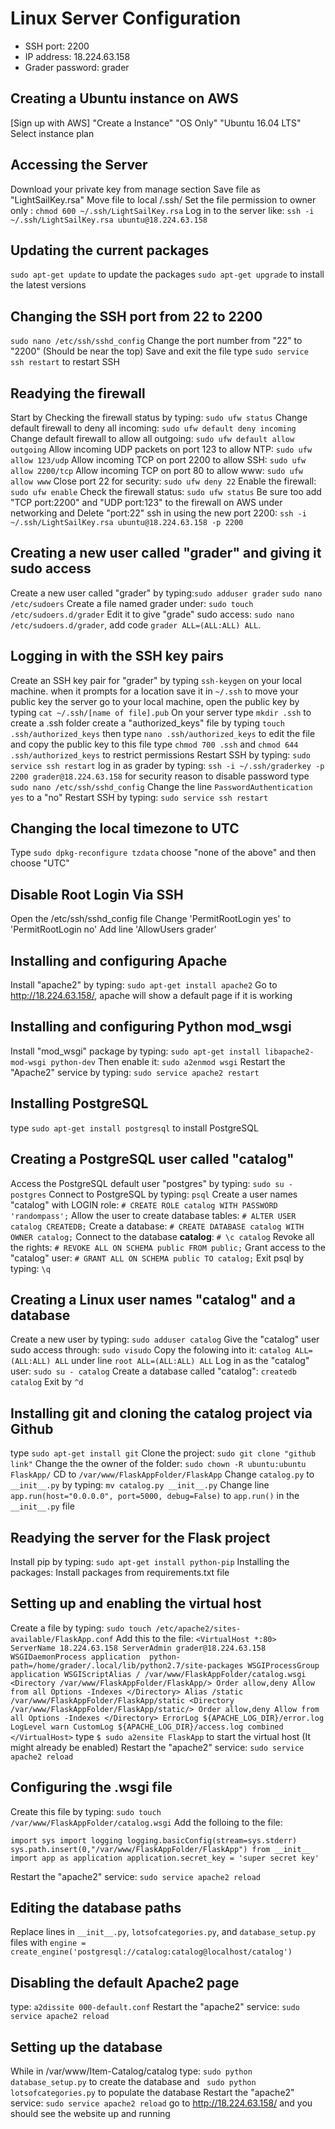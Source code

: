 # Linux Server Configuration 

* SSH port: 2200
* IP address: 18.224.63.158
* Grader password: grader

## Creating a Ubuntu instance on AWS
   [Sign up with AWS]
   "Create a Instance"
   "OS Only"
   "Ubuntu 16.04 LTS"
   Select instance plan

## Accessing the Server
   Download your private key from manage section
   Save file as "LightSailKey.rsa"
   Move file to local /.ssh/
   Set the file permission to owner only : `chmod 600 ~/.ssh/LightSailKey.rsa`
   Log in to the server like: `ssh -i ~/.ssh/LightSailKey.rsa ubuntu@18.224.63.158`

## Updating the current packages
   `sudo apt-get update` to update the packages
   `sudo apt-get upgrade` to install the latest versions

##  Changing the SSH port from 22 to 2200
   `sudo nano /etc/ssh/sshd_config` 
   Change the port number from "22" to "2200" (Should be near the top)
   Save and exit the file
   type `sudo service ssh restart` to restart SSH

## Readying the firewall
   Start by Checking the firewall status by typing: `sudo ufw status`
   Change default firewall to deny all incoming: `sudo ufw default deny incoming`
   Change default firewall to allow all outgoing: `sudo ufw default allow outgoing`
   Allow incoming UDP packets on port 123 to allow NTP: `sudo ufw allow 123/udp`
   Allow incoming TCP on port 2200 to allow SSH: `sudo ufw allow 2200/tcp`
   Allow incoming TCP on port 80 to allow www: `sudo ufw allow www`
   Close port 22 for security: `sudo ufw deny 22`
   Enable the firewall: `sudo ufw enable`
   Check the firewall status: `sudo ufw status`
   Be sure too add "TCP port:2200" and "UDP port:123" to the firewall on AWS under networking and Delete "port:22"
   ssh in using the new port 2200: `ssh -i ~/.ssh/LightSailKey.rsa ubuntu@18.224.63.158 -p 2200`

## Creating a new user called "grader" and giving it sudo access
   Create a new user called "grader" by typing:`sudo adduser grader`
   `sudo nano /etc/sudoers`
   Create a file named grader under: `sudo touch /etc/sudoers.d/grader`
   Edit it to give "grade" sudo access: `sudo nano /etc/sudoers.d/grader`, add code `grader ALL=(ALL:ALL) ALL`. 

## Logging in with the SSH key pairs
   Create an SSH key pair for "grader" by typing `ssh-keygen` on your local machine. when it prompts for a location save it in `~/.ssh` 
   to move your public key the server go to your local machine, open the public key by typing `cat ~/.ssh/[name of file].pub`
   On your server type `mkdir .ssh` to create a .ssh folder
   create a "authorized_keys" file by typing `touch .ssh/authorized_keys`
   then type `nano .ssh/authorized_keys` to edit the file and copy the public key to this file
   type `chmod 700 .ssh` and `chmod 644 .ssh/authorized_keys` to restrict permissions
   Restart SSH by typing: `sudo service ssh restart`
   log in as grader by typing: `ssh -i ~/.ssh/graderkey -p 2200 grader@18.224.63.158`
   for security reason to disable password type `sudo nano /etc/ssh/sshd_config`
   Change the line `PasswordAuthentication yes` to a "no"
   Restart SSH by typing: `sudo service ssh restart`

## Changing the local timezone to UTC
   Type `sudo dpkg-reconfigure tzdata`
   choose "none of the above" and then choose "UTC"

## Disable Root Login Via SSH
   Open the /etc/ssh/sshd_config file
   Change 'PermitRootLogin yes' to 'PermitRootLogin no'
   Add line 'AllowUsers grader'

## Installing and configuring Apache
   Install "apache2" by typing: `sudo apt-get install apache2`
   Go to http://18.224.63.158/, apache will show a default page if it is working

## Installing and configuring Python mod_wsgi
   Install "mod_wsgi" package by typing: `sudo apt-get install libapache2-mod-wsgi python-dev`
   Then enable it: `sudo a2enmod wsgi`
   Restart the "Apache2" service by typing: `sudo service apache2 restart`

## Installing PostgreSQL
   type `sudo apt-get install postgresql` to install PostgreSQL

## Creating a PostgreSQL user called "catalog"
   Access the PostgreSQL default user "postgres" by typing: `sudo su - postgres`
   Connect to PostgreSQL by typing: `psql`
   Create a user names "catalog" with LOGIN role: `# CREATE ROLE catalog WITH PASSWORD 'randompass';`
   Allow the user to create database tables: `# ALTER USER catalog CREATEDB;`
   Create a database: `# CREATE DATABASE catalog WITH OWNER catalog;`
   Connect to the database **catalog**: `# \c catalog`
   Revoke all the rights: `# REVOKE ALL ON SCHEMA public FROM public;`
   Grant access to the "catalog" user: `# GRANT ALL ON SCHEMA public TO catalog;`
   Exit psql by typing: `\q`

## Creating a Linux user names "catalog" and a database
   Create a new user by typing: `sudo adduser catalog`
   Give the "catalog" user sudo access through: `sudo visudo`
   Copy the folowing into it: `catalog ALL=(ALL:ALL) ALL` under line `root ALL=(ALL:ALL) ALL`
   Log in as the "catalog" user: `sudo su - catalog`
   Create a database called "catalog": `createdb catalog`
   Exit by `^d`

## Installing git and cloning the catalog project via Github
   type `sudo apt-get install git`
   Clone the project: `sudo git clone "github link"`
   Change the the owner of the folder: `sudo chown -R ubuntu:ubuntu FlaskApp/`
   CD to `/var/www/FlaskAppFolder/FlaskApp`
   Change `catalog.py` to `__init__.py` by typing: `mv catalog.py __init__.py`
   Change line `app.run(host="0.0.0.0", port=5000, debug=False)` to `app.run()` in the `__init__.py` file

## Readying the server for the Flask project
   Install pip by typing: `sudo apt-get install python-pip`
   Installing the packages:
   Install packages from requirements.txt file

## Setting up and enabling the virtual host
   Create a file by typing: `sudo touch /etc/apache2/sites-available/FlaskApp.conf`
   Add this to the file:
`
<VirtualHost *:80>
                ServerName 18.224.63.158
                ServerAdmin grader@18.224.63.158
                WSGIDaemonProcess application  python-path=/home/grader/.local/lib/python2.7/site-packages
                WSGIProcessGroup application
                WSGIScriptAlias / /var/www/FlaskAppFolder/catalog.wsgi
                <Directory /var/www/FlaskAppFolder/FlaskApp/>
                        Order allow,deny
                        Allow from all
                        Options -Indexes
                </Directory>
                Alias /static /var/www/FlaskAppFolder/FlaskApp/static
                <Directory /var/www/FlaskAppFolder/FlaskApp/static/>
                        Order allow,deny
                        Allow from all
                        Options -Indexes
                </Directory>
                ErrorLog ${APACHE_LOG_DIR}/error.log
                LogLevel warn
                CustomLog ${APACHE_LOG_DIR}/access.log combined
   </VirtualHost>
`
   type `$ sudo a2ensite FlaskApp` to start the virtual host (It might already be enabled)
   Restart the "apache2" service: `sudo service apache2 reload`

## Configuring the .wsgi file
   Create this file by typing: `sudo touch /var/www/FlaskAppFolder/catalog.wsgi`
   Add the folloing to the file:

`import sys
import logging
logging.basicConfig(stream=sys.stderr)
sys.path.insert(0,"/var/www/FlaskAppFolder/FlaskApp")
from __init__ import app as application
application.secret_key = 'super secret key'`

   Restart the "apache2" service: `sudo service apache2 reload`

## Editing the database paths
   Replace lines in `__init__.py`, `lotsofcategories.py`, and `database_setup.py` files with `engine = create_engine('postgresql://catalog:catalog@localhost/catalog')`

## Disabling the default Apache2 page
   type: `a2dissite 000-default.conf`
   Restart the "apache2" service: `sudo service apache2 reload`

## Setting up the database
   While in /var/www/Item-Catalog/catalog type: `sudo python database_setup.py` to create the database
   and ` sudo python lotsofcategories.py` to populate the database
   Restart the "apache2" service: `sudo service apache2 reload`
   go to  http://18.224.63.158/ and you should see the website up and running